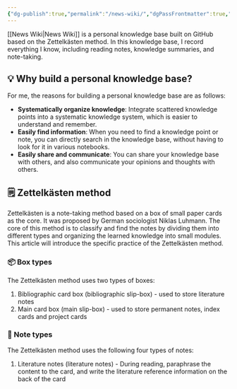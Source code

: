 ```yaml
---
{"dg-publish":true,"permalink":"/news-wiki/","dgPassFrontmatter":true,"noteIcon":"1","created":"","updated":""}
---
```


[[News Wiki\|News Wiki]] is a personal knowledge base built on GitHub based on the Zettelkästen method. In this knowledge base, I record everything I know, including reading notes, knowledge summaries, and note-taking.

## 💡 Why build a personal knowledge base?

For me, the reasons for building a personal knowledge base are as follows:

- **Systematically organize knowledge**: Integrate scattered knowledge points into a systematic knowledge system, which is easier to understand and remember.
- **Easily find information**: When you need to find a knowledge point or note, you can directly search in the knowledge base, without having to look for it in various notebooks.
- **Easily share and communicate**: You can share your knowledge base with others, and also communicate your opinions and thoughts with others.

## 🗒️ Zettelkästen method

Zettelkästen is a note-taking method based on a box of small paper cards as the core. It was proposed by German sociologist Niklas Luhmann. The core of this method is to classify and find the notes by dividing them into different types and organizing the learned knowledge into small modules. This article will introduce the specific practice of the Zettelkästen method.

### 📦 Box types

The Zettelkästen method uses two types of boxes:

1. Bibliographic card box (bibliographic slip-box) - used to store literature notes
2. Main card box (main slip-box) - used to store permanent notes, index cards and project cards

### 📝 Note types

The Zettelkästen method uses the following four types of notes:

1. Literature notes (literature notes) - During reading, paraphrase the content to the card, and write the literature reference information on the back of the card